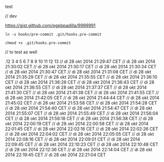 test

// dev

https://gist.github.com/pgpbpadilla/9999991

`ln -s hooks/pre-commit .git/hooks.pre-commit`

`chmod +x .git/hooks.pre-commit`

// to test as well

.12
3
4
5
6
7
8
9
10
11
12
13
// di 28 okt 2014 21:29:47 CET
// di 28 okt 2014 21:30:02 CET
// di 28 okt 2014 21:30:17 CET
// di 28 okt 2014 21:30:34 CET
// di 28 okt 2014 21:30:47 CET
// di 28 okt 2014 21:31:08 CET
// di 28 okt 2014 21:35:29 CET
// di 28 okt 2014 21:35:55 CET
// di 28 okt 2014 21:36:10 CET
// di 28 okt 2014 21:36:28 CET
// di 28 okt 2014 21:36:43 CET
// di 28 okt 2014 21:36:55 CET
// di 28 okt 2014 21:37:37 CET
// di 28 okt 2014 21:41:30 CET
// di 28 okt 2014 21:41:38 CET
// di 28 okt 2014 21:41:55 CET
// di 28 okt 2014 21:42:05 CET
// di 28 okt 2014 21:44:44 CET
// di 28 okt 2014 21:45:02 CET
// di 28 okt 2014 21:53:58 CET
// di 28 okt 2014 21:54:28 CET
// di 28 okt 2014 21:54:40 CET
// di 28 okt 2014 21:54:47 CET
// di 28 okt 2014 21:55:07 CET
// di 28 okt 2014 21:55:49 CET
// di 28 okt 2014 21:56:04 CET
// di 28 okt 2014 21:56:18 CET
// di 28 okt 2014 21:56:38 CET
// di 28 okt 2014 22:00:19 CET
// di 28 okt 2014 22:00:58 CET
// di 28 okt 2014 22:01:45 CET
// di 28 okt 2014 22:02:16 CET
// di 28 okt 2014 22:02:26 CET
// di 28 okt 2014 22:04:02 CET
// di 28 okt 2014 22:05:05 CET
// di 28 okt 2014 22:08:16 CET
// di 28 okt 2014 22:09:01 CET
// di 28 okt 2014 22:09:45 CET
// di 28 okt 2014 22:10:23 CET
// di 28 okt 2014 22:10:48 CET
// di 28 okt 2014 22:12:36 CET
// di 28 okt 2014 22:14:04 CET
// di 28 okt 2014 22:19:45 CET
// di 28 okt 2014 22:21:04 CET
